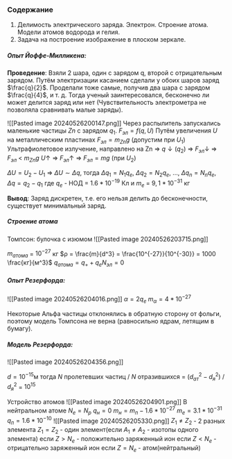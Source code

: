 ### Содержание
1. Делимость электрического заряда. Электрон. Строение атома. Модели атомов водорода и гелия.
2. Задача на построение изображение в плоском зеркале.

##### Опыт Йоффе-Милликена:
**Проведение**: Взяли 2 шара, один с зарядом q, второй с отрицательным зарядом. Путём электризации касанием сделали у обоих шаров заряд $\frac{q}{2}$. Проделали тоже самые, получив два шара с зарядом $\frac{q}{4}$, и т. д. Тогда ученый заинтересовался, бесконечно ли может делится заряд или нет (Чувствительность электрометра не позволяла сравнивать малые заряды).

![[Pasted image 20240526200147.png]]
Через распылитель запускались маленькие частицы  $Zn$ с зарядом $q_1$.
$F_{эл} = f(q, U)$
Путём увеличения $U$ на металлическим пластинах $F_{эл} = m_{Zn}g$ (допустим при $U_1$)
Ультрафиолетовое излучение, направлено на Zn => $q↓(q_2)$ => $F_{эл}↓$ => $F_{эл}$ < $m_{Zn}g$
$U↑$ => $F_{эл}↑$ => $F_{эл} = mg$ (при $U_2$)

$ΔU = U_2 - U_1$ => $ΔU \sim Δq$, тогда $Δq_1 = N_1q_e$, $Δq_2 = N_2q_e$, ..., $Δq_n = N_nq_e$,
$Δq = q_2 - q_1$
где $q_e$ - НОД = $1.6 *  10^{-19}$ Кл и $m_e$ = $9,1 * 10^{-31}$ кг

**Вывод**: Заряд дискретен, т.е. его нельзя делить до бесконечности, существует минимальный заряд.
 
##### Строение атома
Томпсон: булочка с изюмом
![[Pasted image 20240526203715.png]]
 
$m_{атома}$ = $10^{-27}$ кг
$ρ = \frac{m}{d^3} = \frac{10^{-27}}{10^{-30}} = 1000 \frac{кг}{м^3}$
$q_{атома} = q_{+} + q_eN_{эл} = 0$

##### Опыт Резерфорда:
![[Pasted image 20240526204016.png]]
$\alpha = 2q_e$
$m_{\alpha} = 4 * 10^{-27}$

Некоторые Альфа частицы отклонялись в обратную сторону от фольги, поэтому модель Томпсона не верна (равносильно ядрам, летящим в бумагу).

##### Модель Резерфорда:
![[Pasted image 20240526204356.png]]

$d = 10 ^{-15}$м
тогда $N$ пролетевших частиц / $N$ отразившихся = ($d_{ат} ^ 2 - d_я ^2$) / $d_я ^ 2$ = $10^{15}$

Устройство атомов
![[Pasted image 20240526204901.png]]
В нейтральном атоме $N_e = N_p$
$q_н = 0$
$m_н = m_п - 1.6*10^{-27}$
$m_e = 3.1 * 10 ^{-31}$
$q_п = 1.6*10^{-10}$
![[Pasted image 20240526205330.png]]
$Z_1 \neq Z_2$ - 2 разных элемента
$Z_1 =Z_2$ - один элемент(если $A_1 \neq A_2$ - изотопы одного элемента)
если $Z > N_e$ - положительно заряженный ион
если $Z < N_e$ - отрицательно заряженный ион
если $Z = N_e$ - атом(нейтральный)
